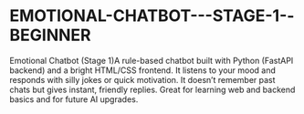 # EMOTIONAL-CHATBOT---STAGE-1--BEGINNER
Emotional Chatbot (Stage 1)A rule-based chatbot built with Python (FastAPI backend) and a bright HTML/CSS frontend. It listens to your mood and responds with silly jokes or quick motivation. It doesn’t remember past chats but gives instant, friendly replies. Great for learning web and backend basics and for future AI upgrades. 
